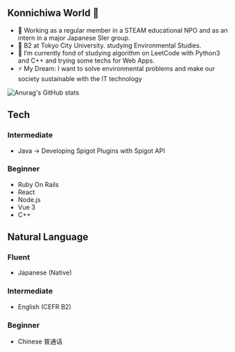 ## Konnichiwa World 👋

<!--
**TaichiEto/TaichiEto** is a ✨ _special_ ✨ repository because its `README.md` (this file) appears on your GitHub profile.

Here are some ideas to get you started:

- 🔭 I’m currently working on ...
- 🌱 I’m currently learning ...
- 👯 I’m looking to collaborate on ...
- 🤔 I’m looking for help with ...
- 💬 Ask me about ...
- 📫 How to reach me: ...
- 😄 Pronouns: ...
- ⚡ Fun fact: ...
-->

- 🔭 Working as a regular member in a STEAM educational NPO and as an intern in a major Japanese SIer group.
- 🔭 B2 at Tokyo City University. studying Environmental Studies.
- 🌱 I’m currently fond of studying algorithm on LeetCode with Python3 and C++ and trying some techs for Web Apps.
- ⚡ My Dream: I want to solve environmental problems and make our society sustainable with the IT technology

![Anurag's GitHub stats](https://github-readme-stats.vercel.app/api?username=TaichiEto)

## Tech
### Intermediate 
- Java
  → Developing Spigot Plugins with Spigot API
### Beginner
- Ruby On Rails
- React
- Node.js
- Vue 3
- C++
## Natural Language
### Fluent
- Japanese (Native)
### Intermediate 
- English (CEFR B2)
### Beginner 
- Chinese 普通话
